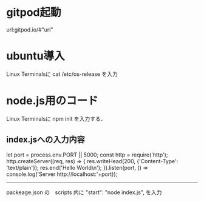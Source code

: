 # gitpod起動
url:gitpod.io/#"url"

# ubuntu導入
Linux Terminalsに 
cat /etc/os-release 
を入力

# node.js用のコード
Linux Terminalsに 
npm init 
を入力する．

index.jsへの入力内容
----------------------------------------------------------------------
let port = process.env.PORT || 5000;
const http = require('http');
http.createServer((req, res) => {
  res.writeHead(200, {'Content-Type': 'text/plain'});
  res.end('Hello World\n');
}).listen(port, () => console.log('Server http://localhost:'+port));

-----------------------------------------------------------------------

packeage.json の　scripts 内に
"start": "node index.js",
を入力